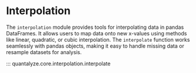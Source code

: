 # Interpolation

The `interpolation` module provides tools for interpolating data in pandas DataFrames. It allows users to map data onto new x-values using methods like linear, quadratic, or cubic interpolation. The `interpolate` function works seamlessly with pandas objects, making it easy to handle missing data or resample datasets for analysis.

::: quantalyze.core.interpolation.interpolate
